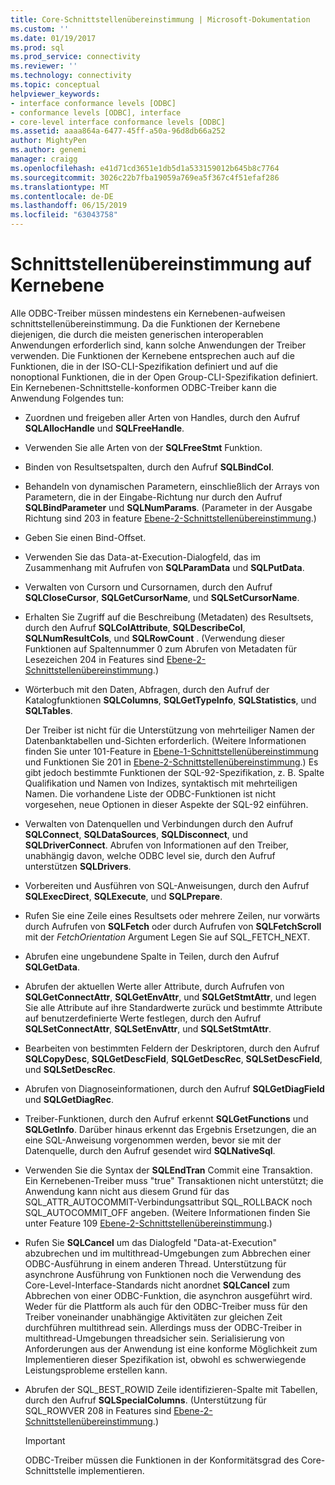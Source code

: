 ```yaml
---
title: Core-Schnittstellenübereinstimmung | Microsoft-Dokumentation
ms.custom: ''
ms.date: 01/19/2017
ms.prod: sql
ms.prod_service: connectivity
ms.reviewer: ''
ms.technology: connectivity
ms.topic: conceptual
helpviewer_keywords:
- interface conformance levels [ODBC]
- conformance levels [ODBC], interface
- core-level interface conformance levels [ODBC]
ms.assetid: aaaa864a-6477-45ff-a50a-96d8db66a252
author: MightyPen
ms.author: genemi
manager: craigg
ms.openlocfilehash: e41d71cd3651e1db5d1a533159012b645b8c7764
ms.sourcegitcommit: 3026c22b7fba19059a769ea5f367c4f51efaf286
ms.translationtype: MT
ms.contentlocale: de-DE
ms.lasthandoff: 06/15/2019
ms.locfileid: "63043758"
---
```

# <a name="core-interface-conformance"></a>Schnittstellenübereinstimmung auf Kernebene
Alle ODBC-Treiber müssen mindestens ein Kernebenen-aufweisen schnittstellenübereinstimmung. Da die Funktionen der Kernebene diejenigen, die durch die meisten generischen interoperablen Anwendungen erforderlich sind, kann solche Anwendungen der Treiber verwenden. Die Funktionen der Kernebene entsprechen auch auf die Funktionen, die in der ISO-CLI-Spezifikation definiert und auf die nonoptional Funktionen, die in der Open Group-CLI-Spezifikation definiert. Ein Kernebenen-Schnittstelle-konformen ODBC-Treiber kann die Anwendung Folgendes tun:  
  
-   Zuordnen und freigeben aller Arten von Handles, durch den Aufruf **SQLAllocHandle** und **SQLFreeHandle**.  
  
-   Verwenden Sie alle Arten von der **SQLFreeStmt** Funktion.  
  
-   Binden von Resultsetspalten, durch den Aufruf **SQLBindCol**.  
  
-   Behandeln von dynamischen Parametern, einschließlich der Arrays von Parametern, die in der Eingabe-Richtung nur durch den Aufruf **SQLBindParameter** und **SQLNumParams**. (Parameter in der Ausgabe Richtung sind 203 in feature [Ebene-2-Schnittstellenübereinstimmung](../../../odbc/reference/develop-app/level-2-interface-conformance.md).)  
  
-   Geben Sie einen Bind-Offset.  
  
-   Verwenden Sie das Data-at-Execution-Dialogfeld, das im Zusammenhang mit Aufrufen von **SQLParamData** und **SQLPutData**.  
  
-   Verwalten von Cursorn und Cursornamen, durch den Aufruf **SQLCloseCursor**, **SQLGetCursorName**, und **SQLSetCursorName**.  
  
-   Erhalten Sie Zugriff auf die Beschreibung (Metadaten) des Resultsets, durch den Aufruf **SQLColAttribute**, **SQLDescribeCol**, **SQLNumResultCols**, und **SQLRowCount** . (Verwendung dieser Funktionen auf Spaltennummer 0 zum Abrufen von Metadaten für Lesezeichen 204 in Features sind [Ebene-2-Schnittstellenübereinstimmung](../../../odbc/reference/develop-app/level-2-interface-conformance.md).)  
  
-   Wörterbuch mit den Daten, Abfragen, durch den Aufruf der Katalogfunktionen **SQLColumns**, **SQLGetTypeInfo**, **SQLStatistics**, und **SQLTables**.  
  
     Der Treiber ist nicht für die Unterstützung von mehrteiliger Namen der Datenbanktabellen und-Sichten erforderlich. (Weitere Informationen finden Sie unter 101-Feature in [Ebene-1-Schnittstellenübereinstimmung](../../../odbc/reference/develop-app/level-1-interface-conformance.md) und Funktionen Sie 201 in [Ebene-2-Schnittstellenübereinstimmung](../../../odbc/reference/develop-app/level-2-interface-conformance.md).) Es gibt jedoch bestimmte Funktionen der SQL-92-Spezifikation, z. B. Spalte Qualifikation und Namen von Indizes, syntaktisch mit mehrteiligen Namen. Die vorhandene Liste der ODBC-Funktionen ist nicht vorgesehen, neue Optionen in dieser Aspekte der SQL-92 einführen.  
  
-   Verwalten von Datenquellen und Verbindungen durch den Aufruf **SQLConnect**, **SQLDataSources**, **SQLDisconnect**, und **SQLDriverConnect**. Abrufen von Informationen auf den Treiber, unabhängig davon, welche ODBC level sie, durch den Aufruf unterstützen **SQLDrivers**.  
  
-   Vorbereiten und Ausführen von SQL-Anweisungen, durch den Aufruf **SQLExecDirect**, **SQLExecute**, und **SQLPrepare**.  
  
-   Rufen Sie eine Zeile eines Resultsets oder mehrere Zeilen, nur vorwärts durch Aufrufen von **SQLFetch** oder durch Aufrufen von **SQLFetchScroll** mit der *FetchOrientation* Argument Legen Sie auf SQL_FETCH_NEXT.  
  
-   Abrufen eine ungebundene Spalte in Teilen, durch den Aufruf **SQLGetData**.  
  
-   Abrufen der aktuellen Werte aller Attribute, durch Aufrufen von **SQLGetConnectAttr**, **SQLGetEnvAttr**, und **SQLGetStmtAttr**, und legen Sie alle Attribute auf ihre Standardwerte zurück und bestimmte Attribute auf benutzerdefinierte Werte festlegen, durch den Aufruf **SQLSetConnectAttr**, **SQLSetEnvAttr**, und **SQLSetStmtAttr**.  
  
-   Bearbeiten von bestimmten Feldern der Deskriptoren, durch den Aufruf **SQLCopyDesc**, **SQLGetDescField**, **SQLGetDescRec**, **SQLSetDescField**, und **SQLSetDescRec**.  
  
-   Abrufen von Diagnoseinformationen, durch den Aufruf **SQLGetDiagField** und **SQLGetDiagRec**.  
  
-   Treiber-Funktionen, durch den Aufruf erkennt **SQLGetFunctions** und **SQLGetInfo**. Darüber hinaus erkennt das Ergebnis Ersetzungen, die an eine SQL-Anweisung vorgenommen werden, bevor sie mit der Datenquelle, durch den Aufruf gesendet wird **SQLNativeSql**.  
  
-   Verwenden Sie die Syntax der **SQLEndTran** Commit eine Transaktion. Ein Kernebenen-Treiber muss "true" Transaktionen nicht unterstützt; die Anwendung kann nicht aus diesem Grund für das SQL_ATTR_AUTOCOMMIT-Verbindungsattribut SQL_ROLLBACK noch SQL_AUTOCOMMIT_OFF angeben. (Weitere Informationen finden Sie unter Feature 109 [Ebene-2-Schnittstellenübereinstimmung](../../../odbc/reference/develop-app/level-2-interface-conformance.md).)  
  
-   Rufen Sie **SQLCancel** um das Dialogfeld "Data-at-Execution" abzubrechen und im multithread-Umgebungen zum Abbrechen einer ODBC-Ausführung in einem anderen Thread. Unterstützung für asynchrone Ausführung von Funktionen noch die Verwendung des Core-Level-Interface-Standards nicht anordnet **SQLCancel** zum Abbrechen von einer ODBC-Funktion, die asynchron ausgeführt wird. Weder für die Plattform als auch für den ODBC-Treiber muss für den Treiber voneinander unabhängige Aktivitäten zur gleichen Zeit durchführen multithread sein. Allerdings muss der ODBC-Treiber in multithread-Umgebungen threadsicher sein. Serialisierung von Anforderungen aus der Anwendung ist eine konforme Möglichkeit zum Implementieren dieser Spezifikation ist, obwohl es schwerwiegende Leistungsprobleme erstellen kann.  
  
-   Abrufen der SQL_BEST_ROWID Zeile identifizieren-Spalte mit Tabellen, durch den Aufruf **SQLSpecialColumns**. (Unterstützung für SQL_ROWVER 208 in Features sind [Ebene-2-Schnittstellenübereinstimmung](../../../odbc/reference/develop-app/level-2-interface-conformance.md).)  
  
    > [!IMPORTANT]  
    >  ODBC-Treiber müssen die Funktionen in der Konformitätsgrad des Core-Schnittstelle implementieren.
